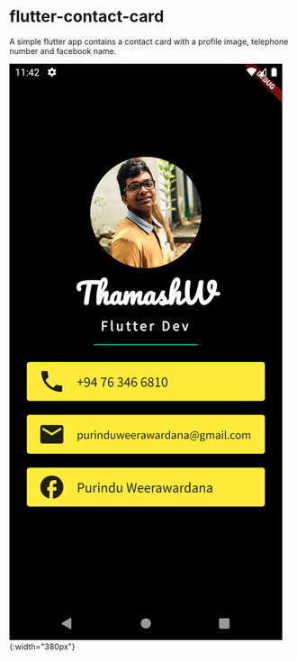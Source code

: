 # flutter-contact-card

A simple flutter app contains a contact card with a profile image, telephone number and facebook name.

![Finished App](https://github.com/PurinduWeerawardana/contact_card/blob/master/images/final.png){:width="380px"}
